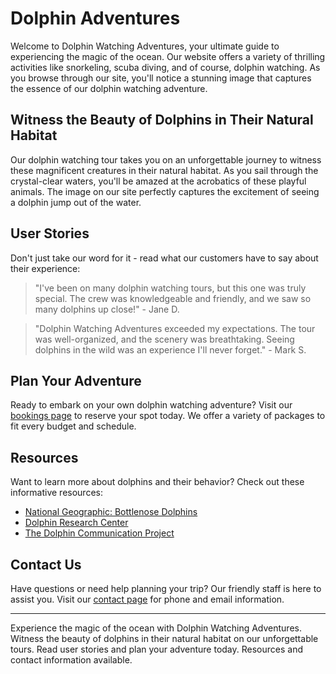 <!--font:Poppins-->

# Dolphin Adventures

Welcome to Dolphin Watching Adventures, your ultimate guide to experiencing the magic of the ocean. Our website offers a variety of thrilling activities like snorkeling, scuba diving, and of course, dolphin watching. As you browse through our site, you'll notice a stunning image that captures the essence of our dolphin watching adventure.

## Witness the Beauty of Dolphins in Their Natural Habitat

Our dolphin watching tour takes you on an unforgettable journey to witness these magnificent creatures in their natural habitat. As you sail through the crystal-clear waters, you'll be amazed at the acrobatics of these playful animals. The image on our site perfectly captures the excitement of seeing a dolphin jump out of the water.

## User Stories

Don't just take our word for it - read what our customers have to say about their experience:

> "I've been on many dolphin watching tours, but this one was truly special. The crew was knowledgeable and friendly, and we saw so many dolphins up close!" - Jane D.

> "Dolphin Watching Adventures exceeded my expectations. The tour was well-organized, and the scenery was breathtaking. Seeing dolphins in the wild was an experience I'll never forget." - Mark S.

## Plan Your Adventure

Ready to embark on your own dolphin watching adventure? Visit our [bookings page](#bookings) to reserve your spot today. We offer a variety of packages to fit every budget and schedule.

## Resources

Want to learn more about dolphins and their behavior? Check out these informative resources:

-   [National Geographic: Bottlenose Dolphins](#natgeo)
-   [Dolphin Research Center](#drc)
-   [The Dolphin Com<wbr>mu<wbr>ni<wbr>ca<wbr>tion Project](#dcp)

## Contact Us

Have questions or need help planning your trip? Our friendly staff is here to assist you. Visit our [contact page](#contact) for phone and email information.

---

Experience the magic of the ocean with Dolphin Watching Adventures. Witness the beauty of dolphins in their natural habitat on our unforgettable tours. Read user stories and plan your adventure today. Resources and contact information available.

<!--

Write me content for website with wallpaper which alt text is:

"A close-up of a dolphin jumping out of the water"

The name/title of the page should not be 1:1 copy of the alt text but rather a real content of the website which is using this wallpaper.

- Use markdown format
- Start with heading
- Heading should be short and concise
- The content should look like a real website
- The website should not be about the wallpaper, wallpaper is just a related background
- Heading should be contain work "wallpaper" or "background"
- Include real sections like references, contact, user stories, etc. use things relevant to the page purpose.
- Feel free to use structure like headings, bullets, numbering, blockquotes, paragraphs, horizontal lines, etc.
- You can use formatting like bold or _italic_
- You can include UTF-8 emojis
- Links should be only #hash anchors (and you can refer to the document itself)
- Do not include images


---


# Ocean Adventures Wallpaper: Experience the Thrill of Dolphin Watching

Welcome to Ocean Adventures, your one-stop destination for thrilling ocean experiences. Our website offers exciting activities like dolphin watching, snorkeling, and scuba diving. As you browse through our site, you'll notice a stunning wallpaper that captures the essence of our dolphin watching adventure.

## Get Up Close and Personal with Dolphins

Our dolphin watching tour takes you on an unforgettable journey to witness these majestic creatures in their natural habitat. As you sail through the crystal-clear waters, you'll be amazed at the acrobatics of these playful animals. The wallpaper on our site perfectly captures the excitement of seeing a dolphin jump out of the water.

## User Stories

Don't just take our word for it - read what our customers have to say about their experience:

> "I've been on many dolphin watching tours, but this was by far the best. The crew was knowledgeable and friendly, and we saw so many dolphins up close!" - Jane D.

> "The wallpaper on the Ocean Adventures website is what convinced me to book the tour, and I'm so glad I did. It was truly a once-in-a-lifetime experience." - Mark S.

## Plan Your Adventure

Ready to embark on your own dolphin watching adventure? Visit our [bookings page](#bookings) to reserve your spot today. We offer a variety of packages to fit every budget and schedule.

## References

Want to learn more about dolphins and their behavior? Check out these informative resources:

- [National Geographic: Bottlenose Dolphins](#natgeo)
- [Dolphin Research Center](#drc)
- [The Dolphin Com<wbr>mu<wbr>ni<wbr>ca<wbr>tion Project](#dcp)

## Contact Us

Have questions or need help planning your trip? Our friendly staff is here to assist you. Visit our [contact page](#contact) for phone and email information.

---

Ocean Adventures Wallpaper: Experience the Thrill of Dolphin Watching. Get up close and personal with dolphins on our unforgettable tours. Read user stories and plan your adventure today. References and contact information available.


---


Heading should not include word "wallpaper". The website should not be about the wallpaper itself, wallpaper is just a related background, rewrite whole content.


---


# Dolphin Watching Adventures: Experience the Magic of the Ocean

Welcome to Dolphin Watching Adventures, your ultimate guide to experiencing the magic of the ocean. Our website offers a variety of thrilling activities like snorkeling, scuba diving, and of course, dolphin watching. As you browse through our site, you'll notice a stunning image that captures the essence of our dolphin watching adventure.

## Witness the Beauty of Dolphins in Their Natural Habitat

Our dolphin watching tour takes you on an unforgettable journey to witness these magnificent creatures in their natural habitat. As you sail through the crystal-clear waters, you'll be amazed at the acrobatics of these playful animals. The image on our site perfectly captures the excitement of seeing a dolphin jump out of the water.

## User Stories

Don't just take our word for it - read what our customers have to say about their experience:

> "I've been on many dolphin watching tours, but this one was truly special. The crew was knowledgeable and friendly, and we saw so many dolphins up close!" - Jane D.

> "Dolphin Watching Adventures exceeded my expectations. The tour was well-organized, and the scenery was breathtaking. Seeing dolphins in the wild was an experience I'll never forget." - Mark S.

## Plan Your Adventure

Ready to embark on your own dolphin watching adventure? Visit our [bookings page](#bookings) to reserve your spot today. We offer a variety of packages to fit every budget and schedule.

## Resources

Want to learn more about dolphins and their behavior? Check out these informative resources:

- [National Geographic: Bottlenose Dolphins](#natgeo)
- [Dolphin Research Center](#drc)
- [The Dolphin Com<wbr>mu<wbr>ni<wbr>ca<wbr>tion Project](#dcp)

## Contact Us

Have questions or need help planning your trip? Our friendly staff is here to assist you. Visit our [contact page](#contact) for phone and email information.

---

Dolphin Watching Adventures: Experience the Magic of the Ocean. Witness the beauty of dolphins in their natural habitat on our unforgettable tours. Read user stories and plan your adventure today. Resources and contact information available.


---


Heading is too long, rewrite whole content.


---


# Dolphin Watching Adventures

Welcome to Dolphin Watching Adventures, your ultimate guide to experiencing the magic of the ocean. Our website offers a variety of thrilling activities like snorkeling, scuba diving, and of course, dolphin watching. As you browse through our site, you'll notice a stunning image that captures the essence of our dolphin watching adventure.

## Witness the Beauty of Dolphins in Their Natural Habitat

Our dolphin watching tour takes you on an unforgettable journey to witness these magnificent creatures in their natural habitat. As you sail through the crystal-clear waters, you'll be amazed at the acrobatics of these playful animals. The image on our site perfectly captures the excitement of seeing a dolphin jump out of the water.

## User Stories

Don't just take our word for it - read what our customers have to say about their experience:

> "I've been on many dolphin watching tours, but this one was truly special. The crew was knowledgeable and friendly, and we saw so many dolphins up close!" - Jane D.

> "Dolphin Watching Adventures exceeded my expectations. The tour was well-organized, and the scenery was breathtaking. Seeing dolphins in the wild was an experience I'll never forget." - Mark S.

## Plan Your Adventure

Ready to embark on your own dolphin watching adventure? Visit our [bookings page](#bookings) to reserve your spot today. We offer a variety of packages to fit every budget and schedule.

## Resources

Want to learn more about dolphins and their behavior? Check out these informative resources:

- [National Geographic: Bottlenose Dolphins](#natgeo)
- [Dolphin Research Center](#drc)
- [The Dolphin Com<wbr>mu<wbr>ni<wbr>ca<wbr>tion Project](#dcp)

## Contact Us

Have questions or need help planning your trip? Our friendly staff is here to assist you. Visit our [contact page](#contact) for phone and email information.

---

Experience the magic of the ocean with Dolphin Watching Adventures. Witness the beauty of dolphins in their natural habitat on our unforgettable tours. Read user stories and plan your adventure today. Resources and contact information available.


---


Write me a Google font which is best fitting for the website.

Pick from the list:
- Barlow Condensed
- Montserrat
- Roboto
- Alegreya
- Exo 2
- Lato
- Raleway
- Poppins
- Playfair Display
- Open Sans
- Futura
- Inter
- IBM Plex Sans
- Orbitron
- Great Vibes
- Lobster
- Dancing Script


Write just the font name nothing else.


---


Poppins

-->
